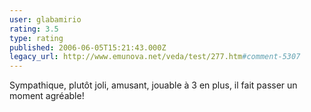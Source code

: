 ```yaml
---
user: glabamirio
rating: 3.5
type: rating
published: 2006-06-05T15:21:43.000Z
legacy_url: http://www.emunova.net/veda/test/277.htm#comment-5307
---
```

Sympathique, plutôt joli, amusant, jouable à 3 en plus, il fait passer un moment agréable!